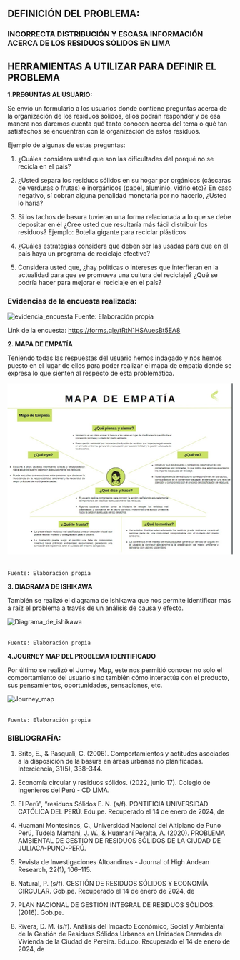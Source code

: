 ## **DEFINICIÓN DEL PROBLEMA:**

### **INCORRECTA DISTRIBUCIÓN Y ESCASA INFORMACIÓN ACERCA DE LOS RESIDUOS SÓLIDOS EN LIMA**


## **HERRAMIENTAS A UTILIZAR PARA DEFINIR EL PROBLEMA**


**1.PREGUNTAS AL USUARIO:**

Se envió un formulario a los usuarios donde contiene preguntas acerca de la organización de los residuos sólidos, ellos podrán responder y de esa manera nos daremos cuenta qué tanto conocen acerca del tema o qué tan satisfechos se encuentran con la organización de estos residuos.

Ejemplo de algunas de estas preguntas:

1. ¿Cuáles considera usted que son las dificultades del porqué no se recicla en el país? 

2. ¿Usted separa los residuos sólidos en su hogar por orgánicos (cáscaras de verduras o frutas) e inorgánicos (papel, aluminio, vidrio etc)? En caso negativo, sí cobran alguna penalidad monetaria por no hacerlo, ¿Usted lo haría?

 3. Si los tachos de basura tuvieran una forma relacionada a lo que se debe depositar en él ¿Cree usted que resultaría más fácil distribuir los residuos? Ejemplo: Botella gigante para reciclar plásticos

4. ¿Cuáles estrategias considera que deben ser las usadas para que en el país haya un programa de reciclaje efectivo?

5. Considera usted que, ¿hay políticas o intereses que interfieran en la actualidad para que se promueva una cultura del reciclaje? ¿Qué se podría hacer para mejorar el reciclaje en el país?


### **Evidencias de la encuesta realizada:**

![evidencia_encuesta](<../../Carpetas_del_Proyecto/Imagenes/Definición del problema/EVIDENCIA_ENCUESTA.jpeg>)
                                                                        Fuente: Elaboración propia

Link de la encuesta: https://forms.gle/tRtN1HSAuesBt5EA8 


**2. MAPA DE EMPATÍA**

Teniendo  todas las respuestas del usuario hemos indagado y nos hemos puesto en el lugar de ellos para poder realizar el mapa de empatía donde se expresa lo que sienten al respecto de esta problemática.


![Mapa_de_empatía](<../../Carpetas_del_Proyecto/Imagenes/Definición del problema/Mapa de empatía.jpeg>)

                                                                         Fuente: Elaboración propia

**3. DIAGRAMA DE ISHIKAWA** 

También se realizó el diagrama de Ishikawa que nos permite identificar más a raíz el problema a través de un análisis de causa y efecto.


![Diagrama_de_ishikawa](<../../Carpetas_del_Proyecto/Imagenes/Definición del problema/Diagrama de Ishikawa.jpeg>)

                                                                          Fuente: Elaboración propia


**4.JOURNEY MAP DEL PROBLEMA IDENTIFICADO**

Por último se realizó el Jurney Map, este nos permitió conocer no solo el comportamiento del usuario sino también cómo interactúa con el producto, sus pensamientos, oportunidades, sensaciones, etc.

![Journey_map](<../../Carpetas_del_Proyecto/Imagenes/Definición del problema/Journey map.jpeg>)

                                                                           Fuente: Elaboración propia



### **BIBLIOGRAFÍA:**

1. Brito, E., & Pasquali, C. (2006). Comportamientos y actitudes asociados a la disposición de la basura en áreas urbanas no planificadas. Interciencia, 31(5), 338–344. 

2. Economía circular y residuos sólidos. (2022, junio 17). Colegio de Ingenieros del Perú - CD LIMA. 
3. El Perú”, “residuos Sólidos E. N. (s/f). PONTIFICIA UNIVERSIDAD CATÓLICA DEL PERÚ. Edu.pe. Recuperado el 14 de enero de 2024, de 

4. Huamaní Montesinos, C., Universidad Nacional del Altiplano de Puno Perú, Tudela Mamani, J. W., & Huamaní Peralta, A. (2020). PROBLEMA AMBIENTAL DE GESTIÓN DE RESIDUOS SÓLIDOS DE LA CIUDAD DE JULIACA-PUNO-PERÚ.

5. Revista de Investigaciones Altoandinas - Journal of High Andean Research, 22(1), 106–115. 

6. Natural, P. (s/f). GESTIÓN DE RESIDUOS SÓLIDOS Y ECONOMÍA CIRCULAR. Gob.pe. Recuperado el 14 de enero de 2024, de 

7. PLAN NACIONAL DE GESTIÓN INTEGRAL DE RESIDUOS SÓLIDOS. (2016). Gob.pe. 

8. Rivera, D. M. (s/f). Análisis del Impacto Económico, Social y Ambiental de la Gestión de Residuos Sólidos Urbanos en Unidades Cerradas de Vivienda de la Ciudad de Pereira. Edu.co. Recuperado el 14 de enero de 2024, de 
